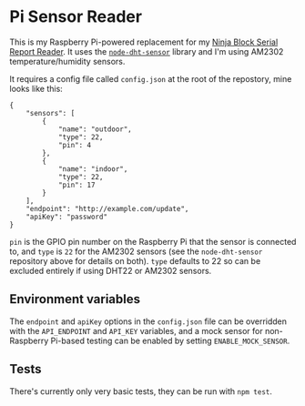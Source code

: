 # Pi Sensor Reader
This is my Raspberry Pi-powered replacement for my [Ninja Block Serial Report Reader](https://bitbucket.org/VirtualWolf/ninjablock-serial-port-reader). It uses the [`node-dht-sensor`](https://github.com/momenso/node-dht-sensor) library and I'm using AM2302 temperature/humidity sensors.

It requires a config file called `config.json` at the root of the repostory, mine looks like this:

    {
        "sensors": [
            {
                "name": "outdoor",
                "type": 22,
                "pin": 4
            },
            {
                "name": "indoor",
                "type": 22,
                "pin": 17
            }
        ],
        "endpoint": "http://example.com/update",
        "apiKey": "password"
    }

`pin` is the GPIO pin number on the Raspberry Pi that the sensor is connected to, and `type` is `22` for the AM2302 sensors (see the `node-dht-sensor` repository above for details on both). `type` defaults to 22 so can be excluded entirely if using DHT22 or AM2302 sensors.

## Environment variables
The `endpoint` and `apiKey` options in the `config.json` file can be overridden with the `API_ENDPOINT` and `API_KEY` variables, and a mock sensor for non-Raspberry Pi-based testing can be enabled by setting `ENABLE_MOCK_SENSOR`.

## Tests
There's currently only very basic tests, they can be run with `npm test`.